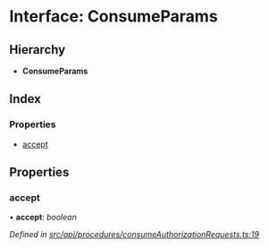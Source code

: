 # Interface: ConsumeParams

## Hierarchy

* **ConsumeParams**

## Index

### Properties

* [accept](consumeparams.md#accept)

## Properties

###  accept

• **accept**: *boolean*

*Defined in [src/api/procedures/consumeAuthorizationRequests.ts:19](https://github.com/PolymathNetwork/polymesh-sdk/blob/31a16a34/src/api/procedures/consumeAuthorizationRequests.ts#L19)*
